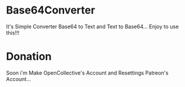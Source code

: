 # Base64Converter
It's Simple Converter Base64 to Text and Text to Base64... Enjoy to use this!!!

# Donation

Soon i'm Make OpenCollective's Account and Resettings Patreon's Account...
